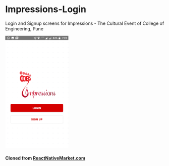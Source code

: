 # Impressions-Login
Login and Signup screens for Impressions - The Cultural Event of College of Engineering, Pune 

<img src="https://github.com/harshshinde07/Impressions-Login/blob/master/assets/Screenshot_20191119-190140.png" width=200 />

#### Cloned from [ReactNativeMarket.com](http://reactnativemarket.com/)
